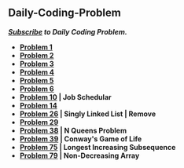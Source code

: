 ## Daily-Coding-Problem
***[Subscribe]( https://www.dailycodingproblem.com/) to Daily Coding Problem.***

- **[Problem 1](https://github.com/theInvincible/Daily-Coding-Problem/blob/master/Problems/Problem%201.md)**
- **[Problem 2](https://github.com/theInvincible/Daily-Coding-Problem/blob/master/Problems/Problem%202.md)**  
- **[Problem 3](https://github.com/theInvincible/Daily-Coding-Problem/blob/master/Problems/Problem%203.md)**  
- **[Problem 4](https://github.com/theInvincible/Daily-Coding-Problem/blob/master/Problems/Problem%204.md)**  
- **[Problem 5](https://github.com/theInvincible/Daily-Coding-Problem/blob/master/Problems/Problem%205.md)**
- **[Problem 6](https://github.com/theInvincible/Daily-Coding-Problem/blob/master/Problems/Problem%206.md)**
- **[Problem 10](https://github.com/theInvincible/Daily-Coding-Problem/blob/master/Problems/Problem%2010.md) | Job Schedular**
- **[Problem 14](https://github.com/theInvincible/Daily-Coding-Problem/blob/master/Problems/Problem%2014.md)**
- **[Problem 26](https://github.com/theInvincible/Daily-Coding-Problem/blob/master/Problems/Problem%2026.md) | Singly Linked List | Remove**
- **[Problem 29](https://github.com/theInvincible/Daily-Coding-Problem/blob/master/Problems/Problem%2029.md)**
- **[Problem 38](https://github.com/theInvincible/Daily-Coding-Problem/blob/master/Problems/Problem%2038.md) | N Queens Problem**
- **[Problem 39](https://github.com/theInvincible/Daily-Coding-Problem/blob/master/Problems/Problem%2039.md) | Conway's Game of Life**
- **[Problem 75](https://github.com/theInvincible/Daily-Coding-Problem/blob/master/Problems/Problem%2075.md) | Longest Increasing Subsequence**
- **[Problem 79](https://github.com/theInvincible/Daily-Coding-Problem/blob/master/Problems/Problem%2079.md) | Non-Decreasing Array**

